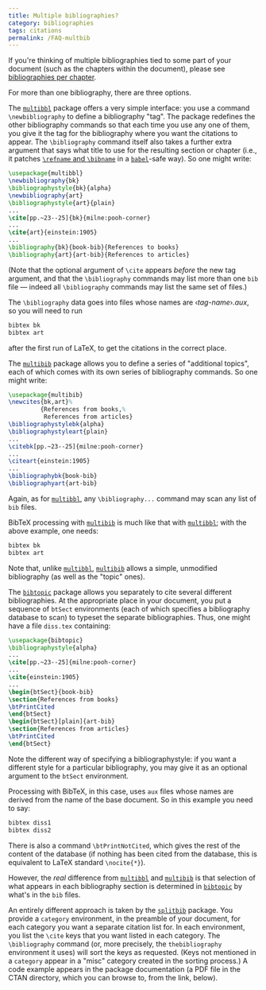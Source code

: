 ```yaml
---
title: Multiple bibliographies?
category: bibliographies
tags: citations
permalink: /FAQ-multbib
---
```


If you're thinking of multiple bibliographies tied to some part of
your document (such as the chapters within the document), please see
[bibliographies per chapter](FAQ-chapbib).

For more than one bibliography, there are three options.

The [`multibbl`](https://ctan.org/pkg/multibbl) package offers a very simple interface: you use
a command `\newbibliography` to define a bibliography "tag".  The package
redefines the other bibliography commands so that each time you use any one
of them, you give it the tag for the bibliography where you want the
citations to appear.  The `\bibliography` command itself also takes
a further extra argument that says what title to use for the resulting
section or chapter (i.e., it patches
[`\refname` and `\bibname`](FAQ-fixnam) in a
[`babel`](https://ctan.org/pkg/babel)-safe way).  So one might write:
```latex
\usepackage{multibbl}
\newbibliography{bk}
\bibliographystyle{bk}{alpha}
\newbibliography{art}
\bibliographystyle{art}{plain}
...
\cite[pp.~23--25]{bk}{milne:pooh-corner}
...
\cite{art}{einstein:1905}
...
\bibliography{bk}{book-bib}{References to books}
\bibliography{art}{art-bib}{References to articles}
```
(Note that the optional argument of `\cite` appears _before_ the
new tag argument, and that the `\bibliography` commands may list
more than one `bib` file&nbsp;&mdash; indeed all `\bibliography` commands
may list the same set of files.)

The `\bibliography` data goes into files whose names are
&lsaquo;_tag-name_&rsaquo;_.aux_, so you will need to run
```latex
bibtex bk
bibtex art
```
after the first run of LaTeX, to get the citations in the correct
place.

The [`multibib`](https://ctan.org/pkg/multibib) package allows you to define a series of
"additional topics", each of which comes with its own series of
bibliography commands.  So one might write:
<!-- {% raw %} -->
```latex
\usepackage{multibib}
\newcites{bk,art}%
         {References from books,%
          References from articles}
\bibliographystylebk{alpha}
\bibliographystyleart{plain}
...
\citebk[pp.~23--25]{milne:pooh-corner}
...
\citeart{einstein:1905}
...
\bibliographybk{book-bib}
\bibliographyart{art-bib}
```
<!-- {% endraw %} -->
Again, as for [`multibbl`](https://ctan.org/pkg/multibbl), any `\bibliography...` command may
scan any list of `bib` files.

BibTeX processing with [`multibib`](https://ctan.org/pkg/multibib) is much like that with
[`multibbl`](https://ctan.org/pkg/multibbl); with the above example, one needs:
```latex
bibtex bk
bibtex art
```
Note that, unlike [`multibbl`](https://ctan.org/pkg/multibbl), [`multibib`](https://ctan.org/pkg/multibib) allows a
simple, unmodified bibliography (as well as the "topic" ones).  

The [`bibtopic`](https://ctan.org/pkg/bibtopic) package allows you separately to cite several
different bibliographies.  At the appropriate place in your document,
you put a sequence of `btSect` environments (each of which
specifies a bibliography database to scan) to typeset the separate
bibliographies.  Thus, one might have a file `diss.tex` containing:
```latex
\usepackage{bibtopic}
\bibliographystyle{alpha}
...
\cite[pp.~23--25]{milne:pooh-corner}
...
\cite{einstein:1905}
...
\begin{btSect}{book-bib}
\section{References from books}
\btPrintCited
\end{btSect}
\begin{btSect}[plain]{art-bib}
\section{References from articles}
\btPrintCited
\end{btSect}
```
Note the different way of specifying a bibliographystyle: if you want
a different style for a particular bibliography, you may give it as an
optional argument to the `btSect` environment.

Processing with BibTeX, in this case, uses `aux` files whose names
are derived from the name of the base document.  So in this example
you need to say:
```latex
bibtex diss1
bibtex diss2
```

There is also a command `\btPrintNotCited`, which gives the rest of
the content of the database (if nothing has been cited from the
database, this is equivalent to LaTeX standard `\nocite{*}`).

However, the _real_ difference from [`multibbl`](https://ctan.org/pkg/multibbl) and
[`multibib`](https://ctan.org/pkg/multibib) is that selection of what appears in each
bibliography section is determined in [`bibtopic`](https://ctan.org/pkg/bibtopic) by what's in
the `bib` files.

An entirely different approach is taken by the [`splitbib`](https://ctan.org/pkg/splitbib)
package.  You provide a `category` environment, in the
preamble of your document, for each category you want a separate
citation list for.  In each environment, you list the `\cite` keys
that you want listed in each category.  The `\bibliography` command
(or, more precisely, the `thebibliography` environment it
uses) will sort the keys as requested.  (Keys not mentioned in a
`category` appear in a "misc" category created in the sorting process.)
A code example appears in the package documentation (a PDF file in the CTAN
directory, which you can browse to, from the link, below).

